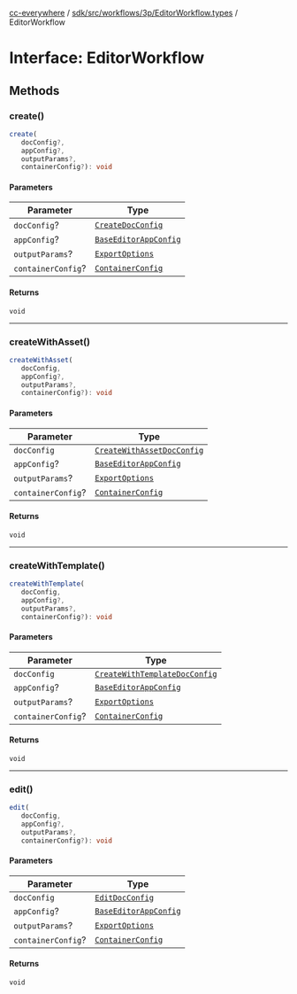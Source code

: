 [cc-everywhere](../../../../../../index.md) / [sdk/src/workflows/3p/EditorWorkflow.types](../index.md) / EditorWorkflow

# Interface: EditorWorkflow

## Methods

### create()

```ts
create(
   docConfig?, 
   appConfig?, 
   outputParams?, 
   containerConfig?): void
```

#### Parameters

| Parameter | Type |
| ------ | ------ |
| `docConfig`? | [`CreateDocConfig`](../../../../../../shared/src/types/editor/DocConfig.types/interfaces/CreateDocConfig.md) |
| `appConfig`? | [`BaseEditorAppConfig`](../../../../../../shared/src/types/editor/AppConfig.types/interfaces/BaseEditorAppConfig.md) |
| `outputParams`? | [`ExportOptions`](../../../../../../shared/src/types/ExportConfig.types/type-aliases/ExportOptions.md) |
| `containerConfig`? | [`ContainerConfig`](../../../../../../shared/src/types/ContainerConfig.types/type-aliases/ContainerConfig.md) |

#### Returns

`void`

***

### createWithAsset()

```ts
createWithAsset(
   docConfig, 
   appConfig?, 
   outputParams?, 
   containerConfig?): void
```

#### Parameters

| Parameter | Type |
| ------ | ------ |
| `docConfig` | [`CreateWithAssetDocConfig`](../../../../../../shared/src/types/editor/DocConfig.types/interfaces/CreateWithAssetDocConfig.md) |
| `appConfig`? | [`BaseEditorAppConfig`](../../../../../../shared/src/types/editor/AppConfig.types/interfaces/BaseEditorAppConfig.md) |
| `outputParams`? | [`ExportOptions`](../../../../../../shared/src/types/ExportConfig.types/type-aliases/ExportOptions.md) |
| `containerConfig`? | [`ContainerConfig`](../../../../../../shared/src/types/ContainerConfig.types/type-aliases/ContainerConfig.md) |

#### Returns

`void`

***

### createWithTemplate()

```ts
createWithTemplate(
   docConfig, 
   appConfig?, 
   outputParams?, 
   containerConfig?): void
```

#### Parameters

| Parameter | Type |
| ------ | ------ |
| `docConfig` | [`CreateWithTemplateDocConfig`](../../../../../../shared/src/types/editor/DocConfig.types/interfaces/CreateWithTemplateDocConfig.md) |
| `appConfig`? | [`BaseEditorAppConfig`](../../../../../../shared/src/types/editor/AppConfig.types/interfaces/BaseEditorAppConfig.md) |
| `outputParams`? | [`ExportOptions`](../../../../../../shared/src/types/ExportConfig.types/type-aliases/ExportOptions.md) |
| `containerConfig`? | [`ContainerConfig`](../../../../../../shared/src/types/ContainerConfig.types/type-aliases/ContainerConfig.md) |

#### Returns

`void`

***

### edit()

```ts
edit(
   docConfig, 
   appConfig?, 
   outputParams?, 
   containerConfig?): void
```

#### Parameters

| Parameter | Type |
| ------ | ------ |
| `docConfig` | [`EditDocConfig`](../../../../../../shared/src/types/editor/DocConfig.types/interfaces/EditDocConfig.md) |
| `appConfig`? | [`BaseEditorAppConfig`](../../../../../../shared/src/types/editor/AppConfig.types/interfaces/BaseEditorAppConfig.md) |
| `outputParams`? | [`ExportOptions`](../../../../../../shared/src/types/ExportConfig.types/type-aliases/ExportOptions.md) |
| `containerConfig`? | [`ContainerConfig`](../../../../../../shared/src/types/ContainerConfig.types/type-aliases/ContainerConfig.md) |

#### Returns

`void`
